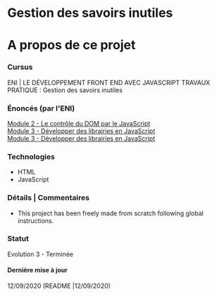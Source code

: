 # Gestion des savoirs inutiles

# A propos de ce projet

### Cursus
ENI | LE DÉVELOPPEMENT FRONT END AVEC JAVASCRIPT
TRAVAUX PRATIQUE : Gestion des savoirs inutiles

### Énoncés (par l'ENI)
[Module 2 - Le contrôle du DOM par le JavaScript](https://github.com/Dyrits/GESTION-DES-SAVOIRS-INUTILES/blob/master/Module%2002%20-%20%C3%89nonc%C3%A9%20TP%2001%20-%20G%C3%A9rer%20des%20savoirs%20inutiles.pdf)  
[Module 3 - Développer des librairies en JavaScript](https://github.com/Dyrits/GESTION-DES-SAVOIRS-INUTILES/blob/master/Module%2003%20-%20%C3%89nonc%C3%A9%20TP%2001%20-%20Gestion%20des%20savoirs%20inutiles%20(%C3%A9volution%201).pdf)  
[Module 3 - Développer des librairies en JavaScript](https://github.com/Dyrits/GESTION-DES-SAVOIRS-INUTILES/blob/master/Module%2003%20-%20%C3%89nonc%C3%A9%20TP%2002%20-%20Gestion%20des%20savoirs%20inutiles%20(%C3%A9volution%202).pdf)

### Technologies
- HTML
- JavaScript

### Détails | Commentaires
- This project has been freely made from scratch following global instructions.  

### Statut
Evolution 3 - Terminée

#### Dernière mise à jour
12/09/2020
(README |12/09/2020) 